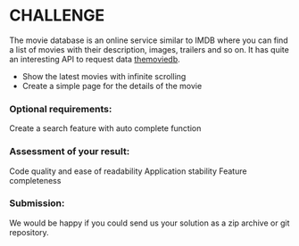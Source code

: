 # CHALLENGE
The movie database is an online service similar to IMDB where you can find a list of movies with their description, images, trailers and so on. It has quite an interesting API to request data
[themoviedb](https://developers.themoviedb.org/3/getting-started/introduction).


* Show the latest movies with infinite scrolling 
* Create a simple page for the details of the movie

### Optional requirements:
Create a search feature with auto complete function

### Assessment of your result:
Code quality and ease of readability 
Application stability
Feature completeness

### Submission:
We would be happy if you could send us your solution as a zip archive or git repository.


